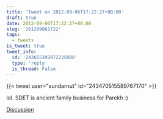 ```yaml
---
title: 'Tweet on 2012-09-06T17:22:27+00:00'
draft: true
date: 2012-09-06T17:22:27+00:00
slug: '201209061722'
tags:
  - tweets
is_tweet: true
tweet_info:
  id: '243655392872235008'
  type: 'reply'
  is_thread: False
---
```




{{< tweet user="sundarnut" id="243470515589767170" >}}

lol. SDET is ancient family business for Parekh :)

[Discussion](https://x.com/sytelus/status/243655392872235008)
